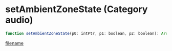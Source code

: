 # setAmbientZoneState (Category audio)

```js
function setAmbientZoneState(p0: intPtr, p1: boolean, p2: boolean): Array
```

[filename](setAmbientZoneState_m.md ':include')